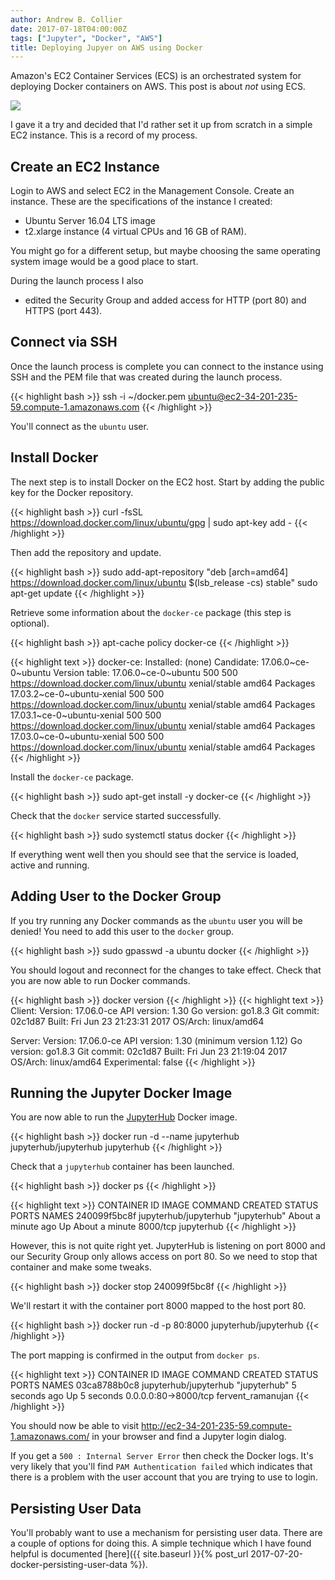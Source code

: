 ```yaml
---
author: Andrew B. Collier
date: 2017-07-18T04:00:00Z
tags: ["Jupyter", "Docker", "AWS"]
title: Deploying Jupyer on AWS using Docker
---
```


<!--
http://zero-to-jupyterhub.readthedocs.io/en/latest/
https://github.com/jupyterhub/jupyterhub-deploy-teaching
-->

Amazon's EC2 Container Services (ECS) is an orchestrated system for deploying Docker containers on AWS. This post is about *not* using ECS.

![](/img/logo/aws-ec2-container-service.png)

<!-- <iframe width="853" height="480" src="https://www.youtube.com/embed/zBqjh61QcB4" frameborder="0" allowfullscreen></iframe> -->

<!--more-->

I gave it a try and decided that I'd rather set it up from scratch in a simple EC2 instance. This is a record of my process.

## Create an EC2 Instance

Login to AWS and select EC2 in the Management Console. Create an instance. These are the specifications of the instance I created:

- Ubuntu Server 16.04 LTS image
- t2.xlarge instance (4 virtual CPUs and 16 GB of RAM).

You might go for a different setup, but maybe choosing the same operating system image would be a good place to start.

During the launch process I also

- edited the Security Group and added access for HTTP (port 80) and HTTPS (port 443).

## Connect via SSH

Once the launch process is complete you can connect to the instance using SSH and the PEM file that was created during the launch process.

{{< highlight bash >}}
ssh -i ~/docker.pem ubuntu@ec2-34-201-235-59.compute-1.amazonaws.com
{{< /highlight >}}

You'll connect as the `ubuntu` user.

## Install Docker

The next step is to install Docker on the EC2 host. Start by adding the public key for the Docker repository.

{{< highlight bash >}}
curl -fsSL https://download.docker.com/linux/ubuntu/gpg | sudo apt-key add -
{{< /highlight >}}

Then add the repository and update.

{{< highlight bash >}}
sudo add-apt-repository "deb [arch=amd64] https://download.docker.com/linux/ubuntu $(lsb_release -cs) stable"
sudo apt-get update
{{< /highlight >}}

Retrieve some information about the `docker-ce` package (this step is optional).

{{< highlight bash >}}
apt-cache policy docker-ce
{{< /highlight >}}

{{< highlight text >}}
docker-ce:
  Installed: (none)
  Candidate: 17.06.0~ce-0~ubuntu
  Version table:
     17.06.0~ce-0~ubuntu 500
        500 https://download.docker.com/linux/ubuntu xenial/stable amd64 Packages
     17.03.2~ce-0~ubuntu-xenial 500
        500 https://download.docker.com/linux/ubuntu xenial/stable amd64 Packages
     17.03.1~ce-0~ubuntu-xenial 500
        500 https://download.docker.com/linux/ubuntu xenial/stable amd64 Packages
     17.03.0~ce-0~ubuntu-xenial 500
        500 https://download.docker.com/linux/ubuntu xenial/stable amd64 Packages
{{< /highlight >}}

Install the `docker-ce` package.

{{< highlight bash >}}
sudo apt-get install -y docker-ce
{{< /highlight >}}

Check that the `docker` service started successfully.

{{< highlight bash >}}
sudo systemctl status docker
{{< /highlight >}}

If everything went well then you should see that the service is loaded, active and running.

## Adding User to the Docker Group

If you try running any Docker commands as the `ubuntu` user you will be denied! You need to add this user to the `docker` group.

{{< highlight bash >}}
sudo gpasswd -a ubuntu docker
{{< /highlight >}}

You should logout and reconnect for the changes to take effect. Check that you are now able to run Docker commands.

{{< highlight bash >}}
docker version
{{< /highlight >}}
{{< highlight text >}}
Client:
 Version:      17.06.0-ce
 API version:  1.30
 Go version:   go1.8.3
 Git commit:   02c1d87
 Built:        Fri Jun 23 21:23:31 2017
 OS/Arch:      linux/amd64

Server:
 Version:      17.06.0-ce
 API version:  1.30 (minimum version 1.12)
 Go version:   go1.8.3
 Git commit:   02c1d87
 Built:        Fri Jun 23 21:19:04 2017
 OS/Arch:      linux/amd64
 Experimental: false
{{< /highlight >}}

## Running the Jupyter Docker Image

You are now able to run the [JupyterHub](https://github.com/jupyterhub/jupyterhub) Docker image.

{{< highlight bash >}}
docker run -d --name jupyterhub jupyterhub/jupyterhub jupyterhub
{{< /highlight >}}

Check that a `jupyterhub` container has been launched.

{{< highlight bash >}}
docker ps
{{< /highlight >}}

{{< highlight text >}}
CONTAINER ID        IMAGE                   COMMAND             CREATED              STATUS              PORTS               NAMES
240099f5bc8f        jupyterhub/jupyterhub   "jupyterhub"        About a minute ago   Up About a minute   8000/tcp            jupyterhub
{{< /highlight >}}

However, this is not quite right yet. JupyterHub is listening on port 8000 and our Security Group only allows access on port 80. So we need to stop that container and make some tweaks.

{{< highlight bash >}}
docker stop 240099f5bc8f
{{< /highlight >}}

We'll restart it with the container port 8000 mapped to the host port 80.

{{< highlight bash >}}
docker run -d -p 80:8000 jupyterhub/jupyterhub
{{< /highlight >}}

The port mapping is confirmed in the output from `docker ps`.

{{< highlight text >}}
CONTAINER ID        IMAGE                   COMMAND             CREATED             STATUS              PORTS                  NAMES
03ca8788b0c8        jupyterhub/jupyterhub   "jupyterhub"        5 seconds ago       Up 5 seconds        0.0.0.0:80->8000/tcp   fervent_ramanujan
{{< /highlight >}}

You should now be able to visit http://ec2-34-201-235-59.compute-1.amazonaws.com/ in your browser and find a Jupyter login dialog.

If you get a `500 : Internal Server Error` then check the Docker logs. It's very likely that you'll find `PAM Authentication failed` which indicates that there is a problem with the user account that you are trying to use to login.

## Persisting User Data

You'll probably want to use a mechanism for persisting user data. There are a couple of options for doing this. A simple technique which I have found helpful is documented [here]({{ site.baseurl }}{% post_url 2017-07-20-docker-persisting-user-data %}).
